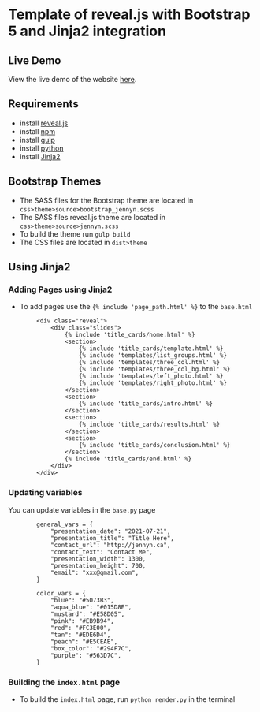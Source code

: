 # Template of reveal.js with Bootstrap 5 and Jinja2 integration

## Live Demo
View the live demo of the website [here](https://nguyenjenny.github.io/revealjs_bootstrap_template/).

## Requirements
- install [reveal.js](https://revealjs.com/)
- install [npm](https://www.npmjs.com/)
- install [gulp](https://gulpjs.com/)
- install [python](https://www.anaconda.com/)
- install [Jinja2](https://jinja.palletsprojects.com/)


## Bootstrap Themes
- The SASS files for the Bootstrap theme are located in `css>theme>source>bootstrap_jennyn.scss`
- The SASS files reveal.js theme are located in `css>theme>source>jennyn.scss`
- To build the theme run `gulp build`
- The CSS files are located  in `dist>theme`

## Using Jinja2 

### Adding Pages using Jinja2
- To add pages use the `{% include 'page_path.html' %}` to the `base.html`

```
        <div class="reveal">
            <div class="slides">
                {% include 'title_cards/home.html' %}
                <section>
                    {% include 'title_cards/template.html' %}
                    {% include 'templates/list_groups.html' %}
                    {% include 'templates/three_col.html' %}
                    {% include 'templates/three_col_bg.html' %}
                    {% include 'templates/left_photo.html' %}
                    {% include 'templates/right_photo.html' %}
                </section>
                <section>
                    {% include 'title_cards/intro.html' %}
                </section>
                <section>
                    {% include 'title_cards/results.html' %}
                </section>
                <section>
                    {% include 'title_cards/conclusion.html' %}
                </section>
                {% include 'title_cards/end.html' %}
            </div>
        </div>
```
### Updating variables
You can update variables in the `base.py` page

```
        general_vars = {
            "presentation_date": "2021-07-21",
            "presentation_title": "Title Here",
            "contact_url": "http://jennyn.ca",
            "contact_text": "Contact Me",
            "presentation_width": 1300,
            "presentation_height": 700,
            "email": "xxx@gmail.com",
        }

        color_vars = {
            "blue": "#5073B3",
            "aqua_blue": "#015D8E",
            "mustard": "#E58D05",
            "pink": "#EB9B94",
            "red": "#FC3E00",
            "tan": "#EDE6D4",
            "peach": "#E5CEAE",
            "box_color": "#294F7C",
            "purple": "#563D7C",
        }
```


### Building the `index.html` page
- To build the `index.html` page, run `python render.py` in the terminal